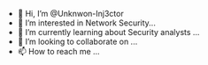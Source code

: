 - 👋 Hi, I’m @Unknwon-Inj3ctor
- 👀 I’m interested in Network Security...
- 🌱 I’m currently learning about Security analysts  ...
- 💞️ I’m looking to collaborate on ...
- 📫 How to reach me ...

<!---
AYAN12-cloud/AYAN12-cloud is a ✨ special ✨ repository because its `README.md` (this file) appears on your GitHub profile.
You can click the Preview link to take a look at your changes.
--->
